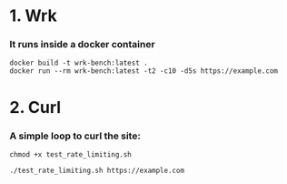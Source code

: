 # 1. Wrk

### It runs inside a docker container

```
docker build -t wrk-bench:latest .
docker run --rm wrk-bench:latest -t2 -c10 -d5s https://example.com
```

# 2. Curl

### A simple loop to curl the site:

```
chmod +x test_rate_limiting.sh

./test_rate_limiting.sh https://example.com
```
